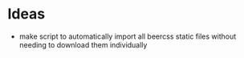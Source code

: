 # Ideas
* make script to automatically import all beercss static files without needing to download them individually
